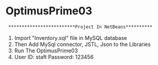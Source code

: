 # OptimusPrime03
     *************************Project In NetBeans**********


1. Import "Inventory.sql" file in MySQL database
2. Then Add MySql connector, JSTL, Json to the Libraries
3. Run The OptimusPrime03
4. User ID: staft
   Password: 123456
